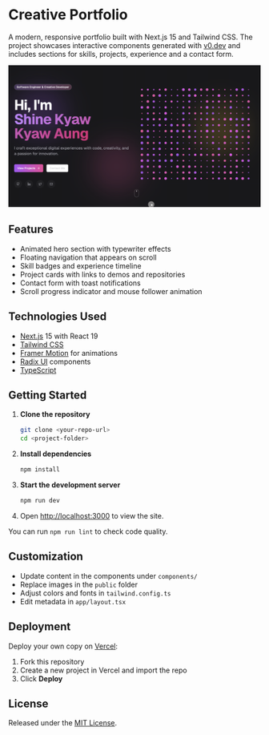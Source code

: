 # Creative Portfolio

A modern, responsive portfolio built with Next.js 15 and Tailwind CSS. The project showcases interactive components generated with [v0.dev](https://v0.dev) and includes sections for skills, projects, experience and a contact form.

![Creative Portfolio Preview](./preview.png)

## Features

- Animated hero section with typewriter effects
- Floating navigation that appears on scroll
- Skill badges and experience timeline
- Project cards with links to demos and repositories
- Contact form with toast notifications
- Scroll progress indicator and mouse follower animation

## Technologies Used

- [Next.js](https://nextjs.org/) 15 with React 19
- [Tailwind CSS](https://tailwindcss.com/)
- [Framer Motion](https://www.framer.com/motion/) for animations
- [Radix UI](https://www.radix-ui.com/) components
- [TypeScript](https://www.typescriptlang.org/)

## Getting Started

1. **Clone the repository**
   ```bash
   git clone <your-repo-url>
   cd <project-folder>
   ```
2. **Install dependencies**
   ```bash
   npm install
   ```
3. **Start the development server**
   ```bash
   npm run dev
   ```
4. Open [http://localhost:3000](http://localhost:3000) to view the site.

You can run `npm run lint` to check code quality.

## Customization

- Update content in the components under `components/`
- Replace images in the `public` folder
- Adjust colors and fonts in `tailwind.config.ts`
- Edit metadata in `app/layout.tsx`

## Deployment

Deploy your own copy on [Vercel](https://vercel.com):

1. Fork this repository
2. Create a new project in Vercel and import the repo
3. Click **Deploy**

## License

Released under the [MIT License](./LICENSE).
